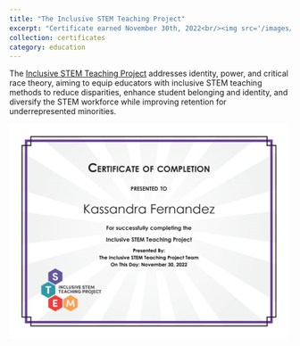 ```yaml
---
title: "The Inclusive STEM Teaching Project"
excerpt: "Certificate earned November 30th, 2022<br/><img src='/images/InclusiveSTEMTeachingCert.png' width=500>"
collection: certificates
category: education
---
```


The [Inclusive STEM Teaching Project](https://www.inclusivestemteaching.org/) addresses identity, power, and critical race theory, aiming to equip educators with inclusive STEM teaching methods to reduce disparities, enhance student belonging and identity, and diversify the STEM workforce while improving retention for underrepresented minorities.

<img src='/images/InclusiveSTEMTeachingCert.png' width=500>
